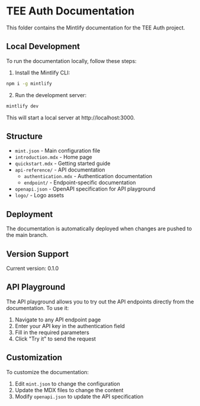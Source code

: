 # TEE Auth Documentation

This folder contains the Mintlify documentation for the TEE Auth project.

## Local Development

To run the documentation locally, follow these steps:

1. Install the Mintlify CLI:

```bash
npm i -g mintlify
```

2. Run the development server:

```bash
mintlify dev
```

This will start a local server at http://localhost:3000.

## Structure

- `mint.json` - Main configuration file
- `introduction.mdx` - Home page
- `quickstart.mdx` - Getting started guide
- `api-reference/` - API documentation
  - `authentication.mdx` - Authentication documentation
  - `endpoint/` - Endpoint-specific documentation
- `openapi.json` - OpenAPI specification for API playground
- `logo/` - Logo assets

## Deployment

The documentation is automatically deployed when changes are pushed to the main branch.

## Version Support

Current version: 0.1.0

## API Playground

The API playground allows you to try out the API endpoints directly from the documentation. To use it:

1. Navigate to any API endpoint page
2. Enter your API key in the authentication field
3. Fill in the required parameters
4. Click "Try it" to send the request

## Customization

To customize the documentation:

1. Edit `mint.json` to change the configuration
2. Update the MDX files to change the content
3. Modify `openapi.json` to update the API specification
